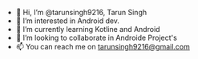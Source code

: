 - 👋 Hi, I’m @tarunsingh9216, Tarun Singh
- 👀 I’m interested in Android dev.
- 🌱 I’m currently learning Kotline and Android
- 💞️ I’m looking to collaborate in Androide Project's
- 📫 You can reach me on tarunsingh9216@gmail.com

<!---
tarunsingh9216/tarunsingh9216 is a ✨ special ✨ repository because its `README.md` (this file) appears on your GitHub profile.
You can click the Preview link to take a look at your changes.
--->
